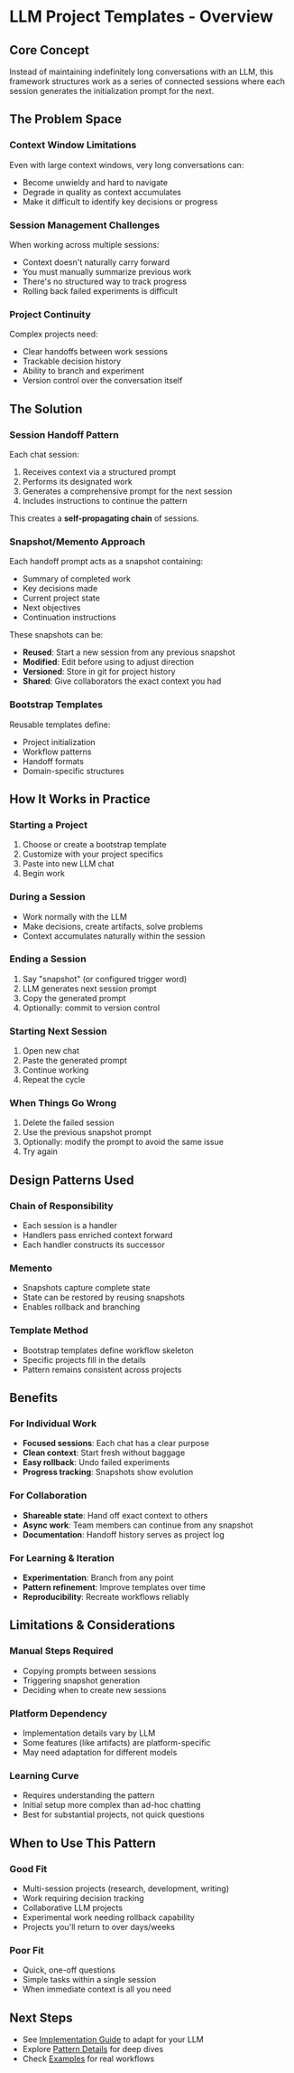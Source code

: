 # LLM Project Templates - Overview

## Core Concept

Instead of maintaining indefinitely long conversations with an LLM, this framework structures work as a series of connected sessions where each session generates the initialization prompt for the next.

## The Problem Space

### Context Window Limitations

Even with large context windows, very long conversations can:
- Become unwieldy and hard to navigate
- Degrade in quality as context accumulates
- Make it difficult to identify key decisions or progress

### Session Management Challenges

When working across multiple sessions:
- Context doesn't naturally carry forward
- You must manually summarize previous work
- There's no structured way to track progress
- Rolling back failed experiments is difficult

### Project Continuity

Complex projects need:
- Clear handoffs between work sessions
- Trackable decision history
- Ability to branch and experiment
- Version control over the conversation itself

## The Solution

### Session Handoff Pattern

Each chat session:
1. Receives context via a structured prompt
2. Performs its designated work
3. Generates a comprehensive prompt for the next session
4. Includes instructions to continue the pattern

This creates a **self-propagating chain** of sessions.

### Snapshot/Memento Approach

Each handoff prompt acts as a snapshot containing:
- Summary of completed work
- Key decisions made
- Current project state
- Next objectives
- Continuation instructions

These snapshots can be:
- **Reused**: Start a new session from any previous snapshot
- **Modified**: Edit before using to adjust direction
- **Versioned**: Store in git for project history
- **Shared**: Give collaborators the exact context you had

### Bootstrap Templates

Reusable templates define:
- Project initialization
- Workflow patterns
- Handoff formats
- Domain-specific structures

## How It Works in Practice

### Starting a Project

1. Choose or create a bootstrap template
2. Customize with your project specifics
3. Paste into new LLM chat
4. Begin work

### During a Session

- Work normally with the LLM
- Make decisions, create artifacts, solve problems
- Context accumulates naturally within the session

### Ending a Session

1. Say "snapshot" (or configured trigger word)
2. LLM generates next session prompt
3. Copy the generated prompt
4. Optionally: commit to version control

### Starting Next Session

1. Open new chat
2. Paste the generated prompt
3. Continue working
4. Repeat the cycle

### When Things Go Wrong

1. Delete the failed session
2. Use the previous snapshot prompt
3. Optionally: modify the prompt to avoid the same issue
4. Try again

## Design Patterns Used

### Chain of Responsibility

- Each session is a handler
- Handlers pass enriched context forward
- Each handler constructs its successor

### Memento

- Snapshots capture complete state
- State can be restored by reusing snapshots
- Enables rollback and branching

### Template Method

- Bootstrap templates define workflow skeleton
- Specific projects fill in the details
- Pattern remains consistent across projects

## Benefits

### For Individual Work

- **Focused sessions**: Each chat has a clear purpose
- **Clean context**: Start fresh without baggage
- **Easy rollback**: Undo failed experiments
- **Progress tracking**: Snapshots show evolution

### For Collaboration

- **Shareable state**: Hand off exact context to others
- **Async work**: Team members can continue from any snapshot
- **Documentation**: Handoff history serves as project log

### For Learning & Iteration

- **Experimentation**: Branch from any point
- **Pattern refinement**: Improve templates over time
- **Reproducibility**: Recreate workflows reliably

## Limitations & Considerations

### Manual Steps Required

- Copying prompts between sessions
- Triggering snapshot generation
- Deciding when to create new sessions

### Platform Dependency

- Implementation details vary by LLM
- Some features (like artifacts) are platform-specific
- May need adaptation for different models

### Learning Curve

- Requires understanding the pattern
- Initial setup more complex than ad-hoc chatting
- Best for substantial projects, not quick questions

## When to Use This Pattern

### Good Fit

- Multi-session projects (research, development, writing)
- Work requiring decision tracking
- Collaborative LLM projects
- Experimental work needing rollback capability
- Projects you'll return to over days/weeks

### Poor Fit

- Quick, one-off questions
- Simple tasks within a single session
- When immediate context is all you need

## Next Steps

- See [Implementation Guide](./implementation-guide.md) to adapt for your LLM
- Explore [Pattern Details](./patterns/) for deep dives
- Check [Examples](../examples/) for real workflows